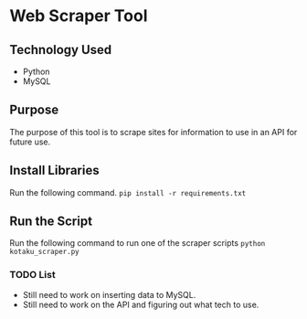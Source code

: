 # Web Scraper Tool

## Technology Used

* Python
* MySQL

## Purpose

The purpose of this tool is to scrape sites for information to use in an API for future use.

## Install Libraries

Run the following command.
`pip install -r requirements.txt`

## Run the Script

Run the following command to run one of the scraper scripts
`python kotaku_scraper.py`

### TODO List

* Still need to work on inserting data to MySQL.
* Still need to work on the API and figuring out what tech to use.
